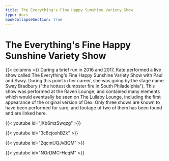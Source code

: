 ```yaml
---
title: The Everything's Fine Happy Sunshine Variety Show
type: docs
bookCollapseSection: true
---
```


# The Everything's Fine Happy Sunshine Variety Show

{{< columns >}}
During a brief run in 2016 and 2017, Kate performed a live show called The Everything's Fine Happy Sunshine Variety Show with Paul and Sway.  During this point in her career, she was going by the stage name Sway Bradbury ("the hottest dumpster fire in South Philadelphia").  This show was performed at the Raven Lounge, and contained many elements which would eventually be seen on The Lullaby Lounge, including the first appearance of the original version of Dex.  Only three shows are known to have been performed for sure, and footage of two of them has been found and are linked here.

{{< youtube id="jXb6mzSwqzg" >}}

{{< youtube id="3c8cjoxhBZk" >}}

{{< youtube id="2qcmUQJvBQM" >}}

{{< youtube id="NOrDMC-HeqM" >}}
